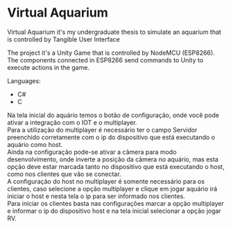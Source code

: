# Virtual Aquarium
Virtual Aquarium it's my undergraduate thesis to simulate an aquarium that is controlled by Tangible User Interface

The project it's a Unity Game that is controlled by NodeMCU (ESP8266). The components connected in ESP8266 send commands to Unity to execute actions in the game.

Languages:
   - C#
   - C


Na tela inicial do aquário temos o botão de configuração, onde você pode ativar a integração com o IOT e o multiplayer.  
Para a utilização do multiplayer é necessário ter o campo Servidor preenchido corretamente com o ip do dispositivo que está executando o aquário como host.  
Ainda na configuração pode-se ativar a câmera para modo desenvolvimento, onde inverte a posição da câmera no aquário, mas esta opção deve estar marcada tanto no dispositivo que está executando o host, como nos clientes que vão se conectar.  
A configuração do host no multiplayer é somente necessário para os clientes, caso selecione a opção multiplayer e clique em jogar aquário irá iniciar o host e nesta tela o ip para ser informado nos clientes.  
Para iniciar os clientes basta nas configurações marcar a opção multiplayer e informar o ip do dispositivo host e na tela inicial selecionar a opção jogar RV.  
